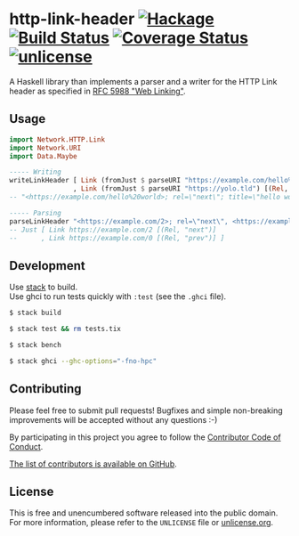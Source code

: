 # http-link-header [![Hackage](https://img.shields.io/hackage/v/http-link-header.svg?style=flat)](https://hackage.haskell.org/package/http-link-header) [![Build Status](https://img.shields.io/travis/myfreeweb/http-link-header.svg?style=flat)](https://travis-ci.org/myfreeweb/http-link-header) [![Coverage Status](https://img.shields.io/coveralls/myfreeweb/http-link-header.svg?style=flat)](https://coveralls.io/r/myfreeweb/http-link-header) [![unlicense](https://img.shields.io/badge/un-license-green.svg?style=flat)](http://unlicense.org)

A Haskell library than implements a parser and a writer for the HTTP Link header as specified in [RFC 5988 "Web Linking"](https://tools.ietf.org/html/rfc5988).

## Usage

```haskell
import Network.HTTP.Link
import Network.URI
import Data.Maybe

----- Writing
writeLinkHeader [ Link (fromJust $ parseURI "https://example.com/hello%20world") [(Rel, "next"), (Title, "hello world")]
                , Link (fromJust $ parseURI "https://yolo.tld") [(Rel, "license")] ]
-- "<https://example.com/hello%20world>; rel=\"next\"; title=\"hello world\", <https://yolo.tld>; rel=\"license\""

----- Parsing
parseLinkHeader "<https://example.com/2>; rel=\"next\", <https://example.com/0>; rel=prev"
-- Just [ Link https://example.com/2 [(Rel, "next")]
--      , Link https://example.com/0 [(Rel, "prev")] ]
```

## Development

Use [stack] to build.  
Use ghci to run tests quickly with `:test` (see the `.ghci` file).

```bash
$ stack build

$ stack test && rm tests.tix

$ stack bench

$ stack ghci --ghc-options="-fno-hpc"
```

[stack]: https://github.com/commercialhaskell/stack

## Contributing

Please feel free to submit pull requests!
Bugfixes and simple non-breaking improvements will be accepted without any questions :-)

By participating in this project you agree to follow the [Contributor Code of Conduct](http://contributor-covenant.org/version/1/2/0/).

[The list of contributors is available on GitHub](https://github.com/myfreeweb/http-link-header/graphs/contributors).

## License

This is free and unencumbered software released into the public domain.  
For more information, please refer to the `UNLICENSE` file or [unlicense.org](http://unlicense.org).
